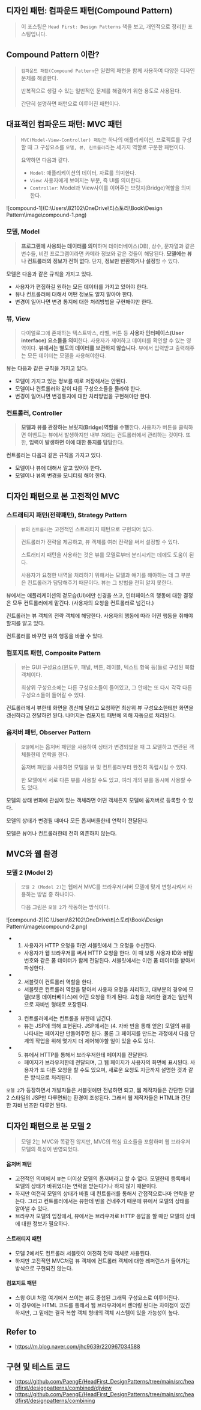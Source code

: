 ## 디자인 패턴: 컴파운드 패턴(Compound Pattern)

> 이 포스팅은 `Head First: Design Patterns` 책을 보고, 개인적으로 정리한 포스팅입니다.

## Compound Pattern 이란?

> `컴파운드 패턴(Compound Pattern`은 일련의 패턴을 함께 사용하여 다양한 디자인 문제를 해결한다.
>
> 반복적으로 생길 수 있는 일반적인 문제를 해결하기 위한 용도로 사용된다.
>
> 간단히 설명하면 패턴으로 이루어진 패턴이다.



## 대표적인 컴파운드 패턴: MVC 패턴

> `MVC(Model-View-Controller) 패턴`는 하나의 애플리케이션, 프로젝트를 구성할 때 그 구성요소를 `모델, 뷰, 컨트롤러`라는 세가지 역할로 구분한 패턴이다.
>
> 요약하면 다음과 같다.
>
> - `Model`: 애플리케이션의 데이터, 자료를 의미한다.
> - `View`: 사용자에게 보여지는 부분, 즉 UI를 의미한다.
> - `Controller`: Model과 View사이를 이어주는 브릿지(Bridge)역할을 의미한다.

![compound-1](C:\Users\82102\OneDrive\티스토리\Book\Design Pattern\image\compound-1.png)

### 모델, Model

> **프로그램에 사용되는 데이터를 의미**하며 데이터베이스(DB), 상수, 문자열과 같은 변수들, 비전 프로그램이라면 카메라 정보와 같은 것들이 해당된다. **모델에는 뷰나 컨트롤러의 정보가 전혀 없다**. 단지, **정보만 반환하거나 설정**할 수 있다.

모델은 다음과 같은 규칙을 가지고 있다.

- 사용자가 편집하길 원하는 모든 데이터를 가지고 있어야 한다.
- 뷰나 컨트롤러에 대해서 어떤 정보도 알지 말아야 한다.
- 변경이 일어나면 변경 통지에 대한 처리방법을 구현해야만 한다.



### 뷰, View

> 다이얼로그에 존재하는 텍스트박스, 라벨, 버튼 등 **사용자 인터페이스(User interface) 요소들을 의미**한다. 사용자가 제어하고 데이터를 확인할 수 있는 영역이다. **뷰에서는 별도의 데이터를 보관하지 않습니다**. 뷰에서 입력받고 출력해주는 모든 데이터는 모델을 사용해야한다.

뷰는 다음과 같은 규칙을 가지고 있다.

- 모델이 가지고 있는 정보를 따로 저장해서는 안된다.
- 모델이나 컨트롤러와 같이 다른 구성요소들을 몰라야 한다.
- 변경이 일어나면 변경통지에 대한 처리방법을 구현해야만 한다.



### 컨트롤러, Controller

> **모델과 뷰를 관장하는 브릿지(Bridge)역할을 수행**한다. 사용자가 버튼을 클릭하면 이벤트는 뷰에서 발생하지만 내부 처리는 컨트롤러에서 관리하는 것이다. 또한, **입력이 발생하면 이에 대한 통지를 담당**한다.

컨트롤러는 다음과 같은 규칙을 가지고 있다.

- 모델이나 뷰에 대해서 알고 있어야 한다.
- 모델이나 뷰의 변경을 모니터링 해야 한다.



## 디자인 패턴으로 본 고전적인 MVC

### 스트래티지 패턴(전략패턴), Strategy Pattern

> `뷰`와 `컨트롤러`는 고전적인 스트래티지 패턴으로 구현되어 있다.
>
> 컨트롤러가 전략을 제공하고, 뷰 객체를 여러 전략을 써서 설정할 수 있다.
>
> 스트래티지 패턴을 사용하는 것은 뷰를 모델로부터 분리시키는 데에도 도움이 된다.
>
> 사용자가 요청한 내역을 처리하기 위해서는 모델과 얘기를 해야하는 데 그 부분은 컨트롤러가 담당해주기 때문이다. 뷰는 그 방법을 전혀 알지 못한다.



뷰에서는 애플리케이션의 겉모습(UI)에만 신경을 쓰고, 인터페이스의 행동에 대한 결정은 모두 컨트롤러에게 맡긴다. (사용자의 요청을 컨트롤러로 넘긴다.)

컨트롤러는 뷰 객체의 전략 객체에 해당한다. 사용자의 행동에 따라 어떤 행동을 취해야 할지를 알고 있다.

컨트롤러를 바꾸면 뷰의 행동을 바꿀 수 있다.



### 컴포지트 패턴, Composite Pattern

> `뷰`는 GUI 구성요소(윈도우, 패널, 버튼, 레이블, 텍스트 항목 등)들로 구성된 복합 객체이다.
>
> 최상위 구성요소에는 다른 구성요소들이 들어있고, 그 안에는 또 다시 각각 다른 구성요소들이 들어갈 수 있다.



컨트롤러에서 뷰한테 화면을 갱신해 달라고 요청하면 최상위 뷰 구성요소한테만 화면을 갱신하라고 전달하면 된다. 나머지는 컴포지트 패턴에 의해 자동으로 처리된다.



### 옵저버 패턴, Observer Pattern

> `모델`에서는 옵저버 패턴을 사용하여 상태가 변경되었을 때 그 모델하고 연관된 객체들한테 연락을 한다.
>
> 옵저버 패턴을 사용하면 모델을 뷰 및 컨트롤러부터 완전히 독립시킬 수 있다.
>
> 한 모델에서 서로 다른 뷰를 사용할 수도 있고, 여러 개의 뷰를 동시에 사용할 수도 있다.



모델의 상태 변화에 관심이 있는 객체라면 어떤 객체든지 모델에 옵저버로 등록할 수 있다.

모델의 상태가 변경될 때마다 모든 옵저버들한테 연락이 전달된다.

모델은 뷰어나 컨트롤러한테 전혀 의존하지 않는다.



## MVC와 웹 환경

### 모델 2 (Model 2)

> `모델 2 (Model 2)`는 웹에서 MVC를 브라우저/서버 모델에 맞게 변형시켜서 사용하는 방법 중 하나이다.
>
> 다음 그림은 `모델 2`가 작동하는 방식이다.

![compound-2](C:\Users\82102\OneDrive\티스토리\Book\Design Pattern\image\compound-2.png)

- 1. 사용자가 HTTP 요청을 하면 서블릿에서 그 요청을 수신한다.

  - 사용자가 웹 브라우저를 써서 HTTP 요청을 한다. 이 때 보통 사용자 ID와 비밀번호와 같은  폼 데이터가 함께 전달된다. 서블릿에서는 이런 폼 데이터를 받아서 파싱한다.

- 2. 서블릿이 컨트롤러 역할을 한다.

  - 서블릿은 컨트롤러 역할을 맡아서 사용자 요청을 처리하고, 대부분의 경우에 모델(보통 데이터베이스)에 어떤 요청을 하게 된다. 요청을 처리한 결과는 일반적으로 자바빈 형태로 포장된다.

- 3. 컨트롤러에서는 컨트롤을 뷰한테 넘긴다.

  - 뷰는 JSP에 의해 표현된다. JSP에서는 (4. 자바 빈을 통해 얻은) 모델의 뷰를 나타내는 페이지만 만들어주면 된다. 물론 그 페이지를 만드는 과정에서 다음 단계의 작업을 위해 몇가지 더 제어해야할 일이 있을 수도 있다.

- 5. 뷰에서 HTTP를 통해서 브라우저한테 페이지를 전달한다.

  - 페이지가 브라우저한테 전달되며, 그 웹 페이지가 사용자의 화면에 표시된다. 사용자가 또 다른 요청을 할 수도 있으며, 새로운 요청도 지금까지 설명한 것과 같은 방식으로 처리된다.



`모델 2`가 등장하면서 개발자들은 서블릿에만 전념하면 되고, 웹 제작자들은 간단한 모델 2 스타일의 JSP만 다루면되는 환경이 조성된다. 그래서 웹 제작자들은 HTML과 간단한 자바 빈즈만 다루면 된다.



## 디자인 패턴으로 본 모델 2

> 모델 2는 MVC와 똑같진 않지만, MVC의 핵심 요소들을 포함하며 웹 브라우저 모델의 특성이 반영되었다.

#### 옵저버 패턴

- 고전적인 의미에서 `뷰`는 더이상 모델의 옵저버라고 할 수 없다. 모델한테 등록해서 모델의 상태가 바뀌었다는 연락을 받는다거나 하지 않기 때문이다.
- 하지만 여전히 모델의 상태가 바뀔 때 컨트롤러를 통해서 간접적으로나마 연락을 받는다. 그리고 컨트롤러에서는 뷰한테 빈을 건네주기 때문에 뷰에서 모델의 상태를 알아낼 수 있다.
- 브라우저 모델의 입장에서, 뷰에서는 브라우저로 HTTP 응답을 할 때만 모델의 상태에 대한 정보가 필요하다.

#### 스트래티지 패턴

- 모델 2에서도 컨트롤러 서블릿이 여전히 전략 객체로 사용된다.
- 하지만 고전적인 MVC처럼 뷰 객체에 컨트롤러 객체에 대한 레퍼런스가 들어가는 방식으로 구현되진 않는다.

#### 컴포지트 패턴

- 스윙 GUI 처럼 여기에서 쓰이는 뷰도 중첩된 그래픽 구성요소로 이루어진다.
- 이 경우에는 HTML 코드를 통해서 웹 브라우저에서 렌더링 된다는 차이점이 있긴 하지만, 그 밑에는 결국 복합 객체 형태의 객체 시스템이 있을 가능성이 높다.

## Refer to

- https://m.blog.naver.com/jhc9639/220967034588

## 구현 및 테스트 코드

- https://github.com/PaengE/HeadFirst_DesignPatterns/tree/main/src/headfirst/designpatterns/combined/djview
- https://github.com/PaengE/HeadFirst_DesignPatterns/tree/main/src/headfirst/designpatterns/combining
